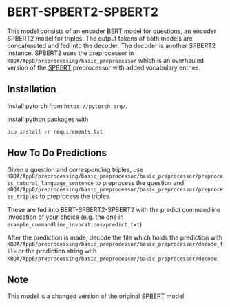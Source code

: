 # BERT-SPBERT2-SPBERT2
This model consists of an encoder [BERT](https://arxiv.org/abs/1810.04805) model for questions, an encoder SPBERT2 model for triples. The output tokens of 
both models are concatenated and fed into the decoder. The decoder is another SPBERT2 instance.
SPBERT2 uses the preprocessor in `KBQA/AppB/preprocessing/basic_preprocessor` which is an overhauled version of the 
[SPBERT](https://arxiv.org/abs/2106.09997) preprocessor with added vocabulary entries.
## Installation

Install pytorch from `https://pytorch.org/`.

Install python packages with
```
pip install -r requirements.txt
```

## How To Do Predictions
Given a question and corresponding triples, use 
`KBQA/AppB/preprocessing/basic_preprocessor/basic_preprocessor/preprocess_natural_language_sentence` to
preprocess the question and
`KBQA/AppB/preprocessing/basic_preprocessor/basic_preprocessor/preprocess_triples` to preprocess the triples.

These are fed into BERT-SPBERT2-SPBERT2 with the predict commandline
invocation of your choice (e.g. the one in `example_commandline_invocations/predict.txt`).

After the prediction is made, decode the file which holds the prediction with
`KBQA/AppB/preprocessing/basic_preprocessor/basic_preprocessor/decode_file` or the prediction string with
`KBQA/AppB/preprocessing/basic_preprocessor/basic_preprocessor/decode`.

## Note
This model is a changed version of the original [SPBERT](https://arxiv.org/abs/2106.09997) model.


